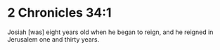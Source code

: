# 2 Chronicles 34:1

Josiah [was] eight years old when he began to reign, and he reigned in Jerusalem one and thirty years.